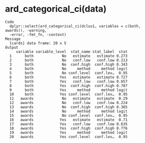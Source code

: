 # ard_categorical_ci(data)

    Code
      dplyr::select(ard_categorical_ci(dclus1, variables = c(both, awards)), -warning,
      -error, -fmt_fn, -context)
    Message
      {cards} data frame: 20 x 5
    Output
         variable variable_level  stat_name stat_label  stat
      1      both             No   estimate   estimate 0.273
      2      both             No   conf.low   conf.low 0.213
      3      both             No  conf.high  conf.high 0.343
      4      both             No     method     method logit
      5      both             No conf.level  conf.lev…  0.95
      6      both            Yes   estimate   estimate 0.727
      7      both            Yes   conf.low   conf.low 0.657
      8      both            Yes  conf.high  conf.high 0.787
      9      both            Yes     method     method logit
      10     both            Yes conf.level  conf.lev…  0.95
      11   awards             No   estimate   estimate  0.29
      12   awards             No   conf.low   conf.low 0.224
      13   awards             No  conf.high  conf.high 0.365
      14   awards             No     method     method logit
      15   awards             No conf.level  conf.lev…  0.95
      16   awards            Yes   estimate   estimate  0.71
      17   awards            Yes   conf.low   conf.low 0.635
      18   awards            Yes  conf.high  conf.high 0.776
      19   awards            Yes     method     method logit
      20   awards            Yes conf.level  conf.lev…  0.95

